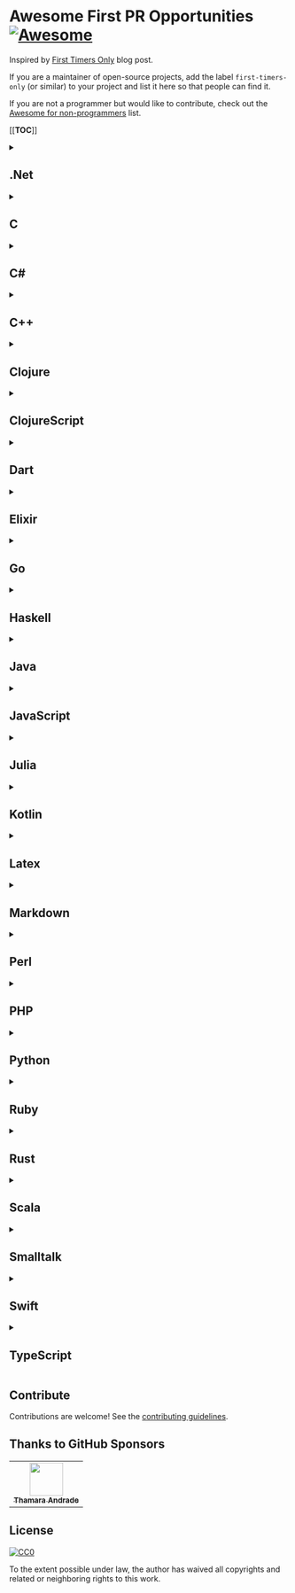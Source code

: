 # Awesome First PR Opportunities [![Awesome](https://cdn.rawgit.com/sindresorhus/awesome/d7305f38d29fed78fa85652e3a63e154dd8e8829/media/badge.svg)](https://github.com/sindresorhus/awesome)

Inspired by [First Timers Only](https://kentcdodds.com/blog/first-timers-only) blog post.

If you are a maintainer of open-source projects, add the label `first-timers-only` (or similar) to your project and list it here so that people can find it.

If you are not a programmer but would like to contribute, check out the [Awesome for non-programmers](https://github.com/szabgab/awesome-for-non-programmers) list.

[[__TOC__]]

<div class="markdown" id="1" markdown="1">
<details>
  <summary>

  ## .Net

  </summary>

1. [Legerity](https://github.com/MADE-Apps/legerity) **(label: good first issue)** \ 
 A framework for speeding up the development of automated UI tests for Windows, Android, iOS, and Web with Appium/Selenium on .NET.
1. [Legerity for Uno Platform](https://github.com/MADE-Apps/legerity-uno) **(label: good first issue)** \ 
 An extension framework to Legerity for speeding up the development of automated UI tests for Uno Platform applications with Appium/Selenium on .NET.
1. [MvvmCross](https://github.com/MvvmCross/MvvmCross) **(label: first-timers-only)** \ 
 The .NET MVVM framework for cross-platform solutions, including Xamarin.iOS, Xamarin.Android, Windows and Mac.
1. [RawCMS](https://github.com/arduosoft/RawCMS) **(label: good-first-issue)** \ 
 RawCMS is a headless CMS written in ASP.NET Core, built for developers that embrace API-first technology.
1. [Shouldly](https://github.com/shouldly/shouldly) **(label: Jump-In)** \ 
 Should testing for .NET - the way Asserting Should be!

</details>

<details>
<summary>

## C

</summary>

1. [Neovim](https://github.com/neovim/neovim) **(label: good-first-issue)** \ 
 Vim-fork focused on extensibility and agility.
1. [Profanity](https://github.com/profanity-im/profanity) **(label: good-first-issue)** \ 
 Ncurses XMPP chat client.

</details>

<details>
<summary>

## C#

</summary>

1. [Cake](https://github.com/cake-build/cake) **(label: Good-first-issue)** \ 
 Cake (C# Make) is a free and open source cross-platform build automation system with a C# DSL for tasks such as compiling code, copying files and folders, running unit tests, compressing files and building NuGet packages.
1. [grok.net](https://github.com/Marusyk/grok.net) **(label: good-first-issue)** \ 
 Cross platform .NET grok implementation
1. [OpenRA](https://github.com/OpenRA/OpenRA) **(label: @Easy)** \ 
 A Real Time Strategy game engine supporting early Westwood classics such as Command & Conquer: Red Alert.
1. [osu!](https://github.com/ppy/osu) **(label: @good-first-issue)** \ 
 Music game. Rhythm is just a click away!
1. [Uno Platform](https://github.com/unoplatform/uno) **(label: good-first-issue)** \ 
 OSS project for creating pixel-perfect, single-source C\# and XAML apps which run natively on iOS, Android, macOS, Linux and Web via WebAssembly.

</details>

<details>
<summary>

## C++

</summary>

1. [electron](https://github.com/electron/electron) **(label: good-first-issue)** \ 
 Build cross platform desktop apps with JavaScript, HTML, and CSS
1. [Godot Engine](https://github.com/godotengine/godot) **(label: good first issue)** \ 
 2D and 3D cross-platform game engine. Also has C# and Python code.
1. [MoveIt](https://github.com/ros-planning/moveit) **(label: good-first-issue)** \ 
 Easy-to-use open source robotics manipulation platform for developing commercial applications, prototyping designs, and benchmarking algorithms.
1. [projectM](https://github.com/projectM-visualizer/projectm) **(label: good-first-issue)** \ 
 A music visualizer library using OpenGL and GLSL. Has applications using Qt5, SDL, emscripten, iTunes, Kodi.
1. [Roc Toolkit](https://github.com/roc-streaming/roc-toolkit) **(label: help-wanted)** \ 
 A toolkit for real-time audio streaming over the network.
1. [tensorflow](https://github.com/tensorflow/tensorflow) **(label: stat:contributions-welcome)** \ 
 Computation using data flow graphs for scalable machine learning
1. [Yugabyte DB](https://github.com/yugabyte/yugabyte-db) **(label: good-first-issue)** \ 
 Distributed SQL database.

</details>

<details>
<summary>

## Clojure

</summary>

1. [Alda](https://github.com/alda-lang/alda) **(label: low-hanging-fruit)** \ 
 A music programming language for musicians. 🎶

</details>

<details>
<summary>

## ClojureScript

</summary>

1. [LightTable](https://github.com/LightTable/LightTable) **(label: good-first-issue)** \ 
 The Next Generation code editor! One of the top funded projects on KickStarter.

</details>

<details>
<summary>

## Dart

</summary>

1. [dart.dev](https://github.com/dart-lang/site-www) **(label: beginner)** \ 
 A website covering Dart language and common libraries, for developers of Dart libraries, web apps, server-side code, and mobile (Flutter) apps.
1. [flutter](https://github.com/flutter/flutter) **(label: good first contribution)** \ 
 Flutter is Google's UI toolkit for building beautiful, natively compiled applications for mobile, web, desktop, and embedded devices from a single codebase.

</details>

<details>
<summary>

## Elixir

</summary>

1. [Ecto](https://github.com/elixir-ecto/ecto) **(label: Level:Starter)** \ 
 Ecto is a database wrapper and language integrated query for Elixir
1. [Elixir](https://github.com/elixir-lang/elixir) **(label: Level:Starter)** \ 
 Elixir is a dynamic, functional language designed for building scalable and maintainable applications

</details>

<details>
<summary>

## Go

</summary>

1. [containerd](https://github.com/containerd/containerd) **(label: exp/beginner)** \ 
 Industry-standard container runtime with an emphasis on simplicity, robustness and portability.
1. [Docker/CLI](https://github.com/docker/cli) **(label: exp/beginner)** \ 
 The Docker CLI
1. [Helm](https://github.com/kubernetes/helm) **(label: good-first-issue)** \ 
 The Kubernetes Package Manager
1. [httpexpect](https://github.com/gavv/httpexpect) **(label: help-wanted)** \ 
 End-to-end HTTP and REST API testing for Go.
1. [Hugo](https://github.com/gohugoio/hugo) **(label: GoodFirstIssue)** \ 
 A Fast and Flexible Static Site Generator built with love in GoLang
1. [Killgrave](https://github.com/friendsofgo/killgrave) **(label: good-first-issue)** \ 
 Simple way to generate mock servers in Go.
1. [Kubernetes](https://github.com/kubernetes/kubernetes) **(label: good-first-issue)** \ 
 Production-Grade Container Scheduling and Management System
1. [lxd](https://github.com/lxc/lxd) **(label: easy)** \ 
 System container and virtual machine manager.
1. [Mattermost](https://github.com/mattermost/mattermost-server/issues?utf8=✓&q=is:open+label:"Up+For+Grabs"+label:"Difficulty/1:Easy"+label:"Tech/Go") **(label: n/a)** \ 
 Open source Slack-alternative in Golang and React
1. [Meshery](https://github.com/layer5io/meshery) **(label: good-first-issue)** \ 
 Meshery, the service mesh management plane.
1. [Moby](https://github.com/moby/moby) **(label: exp/beginner)** \ 
 Open-source application container engine
1. [PureLB](https://gitlab.com/purelb/purelb/-/issues?label_name[]=GoodFirstIssue) **(label: n/a)** \ 
 Load-balancer orchestrator for Kubernetes that uses standard Linux networking and routing protocols.
1. [script](https://github.com/bitfield/script) **(label: good-first-issue)** \ 
 A Go library for doing the kind of tasks that shell scripts are good at: reading files, executing subprocesses, counting lines, matching strings, and so on. Beginners are very welcome and will get detailed code review and help through the PR process.
1. [Terraform](https://github.com/hashicorp/terraform) **(label: good-first-issue)** \ 
 A tool for building, changing, and versioning infrastructure safely and efficiently.
1. [TiDB](https://github.com/pingcap/tidb) **(label: for-new-contributors)** \ 
 A distributed scalable Hybrid Transactional and Analytical Processing (HTAP) database

</details>

<details>
<summary>

## Haskell

</summary>

1. [Hasura GraphQL Engine](https://github.com/hasura/graphql-engine) **(label: good first issue)** \ 
 Blazing fast, instant realtime GraphQL APIs on Postgres with fine grained access control, also trigger webhooks on database events.

</details>

<details>
<summary>

## Java

</summary>

1. [appsmith](https://github.com/appsmithorg/appsmith) **(label: good-first-issue)** \ 
 Drag & Drop internal tool builder
1. [Codename One](https://github.com/codenameone/CodenameOne) **(label: good-first-issue)** \ 
 Cross-platform mobile app development framework for Java developers
1. [elasticsearch](https://github.com/elastic/elasticsearch) **(label: good-first-issue)** \ 
 Open Source, Distributed, RESTful Search Engine.
1. [Images-to-PDF](https://github.com/Swati4star/Images-to-PDF) **(label: good-first-issue)** \ 
 An android app to convert images to PDF file.
1. [JabRef](https://github.com/JabRef/jabref) **(label: good-first-issue)** \ 
 Desktop application for managing literature references using modern Java features including JavaFX. Dedicated to code quality and constructive feedback: Each Pull Request is reviewed by two developers to provide high-quality feedback and to ensure high quality of new contributions.
1. [OpenMetadata](https://github.com/open-metadata/OpenMetadata) **(label: good first issue)** \ 
 OpenMetadata is an all-in-one platform for data discovery, data quality, observability, governance, data lineage, and team collaboration.
1. [SirixDB](https://github.com/sirixdb/sirix) **(label: good-first-issue)** \ 
 SirixDB is an evolutionary, versioned NoSQL document store (XML and JSON) written (mostly) in Java. It stores compact snapshots during commits with many concepts borrowed from ZFS and Git. Each revision is indexed and the document store can be queried with temporal queries. It's especially well suited for modern hardware.
1. [Strongbox](https://github.com/strongbox/strongbox) **(label: good-first-issue)** \ 
 Strongbox is an artifact repository manager written in Java.
1. [TEAMMATES](https://github.com/TEAMMATES/teammates) **(label: good-first-issue)** \ 
 TEAMMATES is a free online tool for managing peer evaluations and other feedback paths of your students.
1. [Trino (formerly Presto SQL)](https://github.com/trinodb/trino) **(label: good-first-issue)** \ 
 A distributed SQL query engine for big data. Ask for guidance on project's Slack.
1. [Wikimedia Commons Android App](https://github.com/commons-app/apps-android-commons) **(label: good-first-issue)** \ 
 Allows users to upload pictures from their Android phone/tablet to Wikimedia Commons.
1. [XWiki](https://jira.xwiki.org/issues/?jql=labels-%3D-Onboarding) **(label: n/a)** \ 
 XWiki is a free wiki software platform written in Java with a design emphasis on extensibility. Beginners should follow the onboarding wiki.
1. [zerocode](https://github.com/authorjapps/zerocode) **(label: good-first-issue)** \ 
 API Automation without coding, easy JSON response assertions, Testing REST, SOAP, Kafka and Java/DB APIs, CI/Jenkins Friendly.

</details>

<details>
<summary>

## JavaScript

</summary>

1. [altair](https://github.com/imolorhe/altair) **(label: good-first-issue)** \ 
 A beautiful feature-rich GraphQL Client for all platforms.
1. [Ancient Beast](https://github.com/FreezingMoon/AncientBeast) **(label: easy)** \ 
 Turn based strategy game where you 3d print a squad of creatures with unique abilities in order to defeat your enemies.
1. [appsmith](https://github.com/appsmithorg/appsmith) **(label: good-first-issue)** \ 
 Drag & Drop internal tool builder
1. [AVA](https://github.com/sindresorhus/ava) **(label: good-for-beginner)** \ 
 Futuristic test runner.
1. [Babel](https://github.com/babel/babel) **(label: good-first-issue)** \ 
 A compiler for writing next generation JavaScript.
1. [Binari](https://github.com/BrandonArmand/Binari) **(label: up-for-grabs)** \ 
 Interactive code editor with a live binary tree visual designed to teach new developers the fundementals of dynamic programming.
1. [Botpress](https://github.com/botpress/botpress) **(label: contributor-friendly)** \ 
 The only sane way to build great bots.
1. [Brave Browser](https://github.com/brave/brave-browser) **(label: good-first-issue)** \ 
 Desktop browser for macOS, Windows, and Linux.
1. [cdnjs](https://github.com/cdnjs/cdnjs) **(label: good-first-issue)** \ 
 The best FOSS web front-end resource CDN
1. [Check It Out](https://github.com/jwu910/check-it-out) **(label: good-first-issue)** \ 
 Check It Out is an ncurses-like CLI to let the user interactively navigate and select a git branch to check out.
1. [Create React App](https://github.com/facebook/create-react-app) **(label: good-first-issue)** \ 
 Create React apps with no build configuration.
1. [cypress](https://github.com/cypress-io/cypress) **(label: good first issue)** \ 
 Fast, easy and reliable testing for anything that runs in a browser.
1. [electron](https://github.com/electron/electron) **(label: good-first-issue)** \ 
 Build cross platform desktop apps with JavaScript, HTML, and CSS
1. [Ember.js](https://github.com/emberjs/ember.js) **(label: Good-for-New-Contributors)** \ 
 A JavaScript framework for creating ambitious web applications.
1. [Ember.js Data](https://github.com/emberjs/data) **(label: Good-for-New-Contributors)** \ 
 A data persistence library for Ember.js.
1. [ESLint](https://github.com/eslint/eslint) **(label: good-first-issue)** \ 
 A fully pluggable tool for identifying and reporting on patterns in JavaScript.
1. [eslint-plugin-unicorn](https://github.com/sindresorhus/eslint-plugin-unicorn) **(label: good-for-beginner)** \ 
 Awesome ESLint rules.
1. [Fastify](https://github.com/fastify/fastify) **(label: good-first-issue)** \ 
 Fast and low overhead web framework, for Node.js.
1. [freeCodeCamp](https://github.com/freeCodeCamp/freeCodeCamp) **(label: first-timers-only)** \ 
 Open source codebase and curriculum. Learn to code and help nonprofits.
1. [Gatsby.js](https://github.com/gatsbyjs/gatsby) **(label: good-first-issue)** \ 
 Build blazing fast, modern apps and websites with React.
1. [Ghost](https://github.com/TryGhost/Ghost) **(label: good-first-issue)** \ 
 Just a blogging platform
1. [Habitica](https://github.com/HabitRPG/habitica) **(label: good-first-issue)** \ 
 Habitica is a gamified task manager, webapp and android/ios app, really wonderful atmosphere. Guidance for contributing here (mongo, express, vue, node stack for webapp)
1. [Hoppscotch](https://github.com/hoppscotch/hoppscotch) **(label: good-first-issue)** \ 
 A free, fast and beautiful API request builder.
1. [Hyper](https://github.com/zeit/hyper) **(label: good-first-issue)** \ 
 JS/HTML/CSS Terminal
1. [iD](https://github.com/openstreetmap/iD) **(label: good-first-issue)** \ 
 The easy-to-use OpenStreetMap editor in JavaScript.
1. [Jest](https://github.com/facebook/jest) **(label: good-first-issue)** \ 
 A complete and easy to set up JavaScript testing solution.
1. [json-editor](https://github.com/json-editor/json-editor) **(label: good-first-issue)** \ 
 JSON Schema Based Editor. JSON Editor takes a JSON Schema and uses it to generate an HTML form. It has full support for JSON Schema version 3 and 4 and can integrate with several popular CSS frameworks (bootstrap, spectre, tailwind).
1. [Kap](https://github.com/wulkano/kap) **(label: good-first-issue)** \ 
 An open-source screen recorder built with web technology
1. [Kinto.js](https://github.com/Kinto/kinto.js) **(label: easy-pick)** \ 
 An offline-first JavaScript client leveraging the Kinto API for remote data synchronization.
1. [Leaflet](https://github.com/Leaflet/Leaflet) **(label: good-first-issue)** \ 
 JavaScript library for mobile-friendly interactive maps.
1. [Letra Extension](https://github.com/jayehernandez/letra-extension) **(label: good-first-issue)** \ 
 Passively learn a new language every time you open a new tab.
1. [material-ui](https://github.com/mui-org/material-ui) **(label: good-first-issue)** \ 
 React components for faster and easier web development. Build your own design system, or start with Material Design.
1. [Mattermost](https://github.com/mattermost/mattermost-server/issues?utf8=✓&q=is:open+label:"Up+For+Grabs"+label:"Difficulty/1:Easy"+label:"Tech/Go") **(label: n/a)** \ 
 Open source Slack-alternative in Golang and React
1. [md-page](https://github.com/oscarmorrison/md-page) **(label: good-first-issue)** \ 
 Create a webpage with just markdown.
1. [Meteor](https://github.com/meteor/meteor) **(label: good-first-issue)** \ 
 Meteor is an ultra-simple environment for building modern web applications.
1. [Mocha](https://github.com/mochajs/mocha) **(label: good-first-issue)** \ 
 Javascript test framework for Node.js and the browser.
1. [Moment.js](https://github.com/moment/moment) **(label: Up-For-Grabs)** \ 
 A lightweight JavaScript date library for parsing, validating, manipulating, and formatting dates.
1. [name-suggestion-index](https://github.com/osmlab/name-suggestion-index) **(label: good-first-issue)** \ 
 Canonical common brand names for OpenStreetMap
1. [NativeScript](https://github.com/NativeScript/NativeScript) **(label: good-first-issue)** \ 
 NativeScript is an open source framework for building truly native mobile apps with JavaScript. Use web skills, like Angular and Vue.js, FlexBox and CSS, and get native UI and performance on iOS and Android.
1. [netlify-cms](https://github.com/netlify/netlify-cms) **(label: good-first-issue)** \ 
 Open source content management for your git workflow.
1. [Next.js](https://github.com/zeit/next.js) **(label: good-first-issue)** \ 
 A minimalistic framework for universal server-rendered React applications
1. [Node.js core](https://github.com/nodejs/node) **(label: good-first-issue)** \ 
 JavaScript runtime built on Chrome's V8 JavaScript engine
1. [nuclear](https://github.com/nukeop/nuclear) **(label: good-first-issue)** \ 
 Multiplatform music player that streams from free sources.
1. [p5.js](https://github.com/processing/p5.js) **(label: good-first-issue)** \ 
 p5.js is a client-side JS platform that empowers artists, designers, students, and anyone to learn to code and express themselves creatively on the web.
1. [pixi.js](https://github.com/pixijs/pixi.js) **(label: 🤩 Good First PR)** \ 
 A 2D JavaScript Renderer
1. [PouchDB](https://github.com/pouchdb/pouchdb) **(label: help-wanted)** \ 
 PouchDB is a pocket-sized database.
1. [Predator](https://github.com/Zooz/predator) **(label: good-first-issue)** \ 
 A powerful open-source platform for load testing APIs.
1. [ramda-adjunct](https://github.com/char0n/ramda-adjunct) **(label: help-wanted)** \ 
 Ramda Adjunct is the most popular and most comprehensive set of functional utilities for use with Ramda, providing a variety of useful, well tested functions with excellent documentation.
1. [React](https://github.com/facebook/react) **(label: good-first-issue)** \ 
 A declarative, efficient, and flexible JavaScript library for building user interfaces.
1. [React Help Create](https://github.com/Omar-Belghaouti/react-help-create) **(label: first-timers-only)** \ 
 This command line helps you create components, pages and even redux implementation for your react project.
1. [React Native](https://github.com/facebook/react-native) **(label: Good-first-issue)** \ 
 A framework for building native apps with React.
1. [React server](https://github.com/redfin/react-server) **(label: good-first-contribution)** \ 
 React framework with server render for blazing fast page load and seamless transitions between pages in the browser.
1. [React-content-loader](https://github.com/danilowoz/create-content-loader) **(label: good-first-issue)** \ 
 Tool to create your own react-content-loader easily.
1. [ReactiveSearch](https://github.com/appbaseio/reactivesearch) **(label: good-first-issue-:wave:)** \ 
 A UI components library for Elasticsearch: Available for React, Vue and React Native.
1. [reactjs.org](https://github.com/reactjs/reactjs.org) **(label: good-first-issue)** \ 
 The documenation website for reactjs
1. [Reddit Enhancement Suite](https://github.com/honestbleeps/Reddit-Enhancement-Suite) **(label: help-wanted)** \ 
 A browser extension to enhance the Reddit browsing experience.
1. [Semantic-UI-React](https://github.com/Semantic-Org/Semantic-UI-React) **(label: good-first-issue)** \ 
 The official React integration for Semantic UI.
1. [serverless](https://github.com/serverless/serverless) **(label: good-first-issue)** \ 
 The Serverless Framework
1. [SimplQ](https://github.com/SimplQ/simplQ-frontend) **(label: good-first-issue)** \ 
 Free online queue manager for easy and instant crowd control.
1. [SirixDB](https://github.com/sirixdb/sirix-svelte-front-end) **(label: good-first-issue)** \ 
 A Svelte/Sapper based web front-end for SirixDB, which is a versioned NoSQL document store (XML and JSON) written in Java.
1. [stryker](https://github.com/stryker-mutator/stryker) **(label: 👶 Good first issue)** \ 
 The JavaScript mutation testing framework
1. [Superalgos](https://github.com/Superalgos/Superalgos) **(label: good first issue)** \ 
 A completely Open Source crypto trading bot rewarding good contributions with the SA(Superalgos)-Token.
1. [Svelte](https://github.com/sveltejs/svelte) **(label: good-first-issue)** \ 
 Component framework that runs at build time, converting your components into highly efficient imperative code that surgically updates the DOM.
1. [swag-for-dev](https://github.com/swapagarwal/swag-for-dev) **(label: good-first-issue)** \ 
 Swag opportunities for developers.
1. [Tessel 2 CLI](https://github.com/tessel/t2-cli) **(label: contribution-starter)** \ 
 Command line interface to Tessel 2.
1. [Time to Leave](https://github.com/thamara/time-to-leave) **(label: good-first-issue)** \ 
 Working hours time tracker app based on Electron and Javascript.
1. [Vest](https://github.com/ealush/vest) **(label: good-first-issue)** \ 
 Validations framework inspired by unit testing frameworks.
1. [Video Hub App](https://github.com/whyboris/Video-Hub-App) **(label: good-first-issue)** \ 
 Angular & Electron app for browsing and searching videos on your PC.
1. [Video.js](https://github.com/videojs/video.js) **(label: good first issue)** \ 
 The player framework
1. [Vue CLI](https://github.com/vuejs/vue-cli) **(label: good-first-issue)** \ 
 Standard Tooling for Vue.js Development
1. [Vue Router](https://github.com/vuejs/vue-router) **(label: good-first-issue)** \ 
 The official router for Vue.js.
1. [Vue.js](https://github.com/vuejs/vue) **(label: good-first-issue)** \ 
 The Progressive JavaScript Framework.
1. [VuePress](https://github.com/vuejs/vuepress) **(label: good-first-issue)** \ 
 Minimalistic Vue-powered static site generator
1. [webdriver.io](https://github.com/webdriverio/webdriverio) **(label: first-timers-only)** \ 
 Next-gen browser and mobile automation test framework for Node.js
1. [Yarn](https://github.com/yarnpkg/yarn) **(label: good-first-issue)** \ 
 Fast, reliable, and secure dependency management.

</details>

<details>
<summary>

## Julia

</summary>

1. [Julia Language: Good first issue](https://github.com/JuliaLang/julia) **(label: good-first-issue)** \ 
 "Move like Python, Run like C" - A fresh approach to technical computing!
1. [Julia Language: Help wanted](https://github.com/JuliaLang/julia) **(label: help-wanted)** \ 
 "Move like Python, Run like C" - A fresh approach to technical computing!

</details>

<details>
<summary>

## Kotlin

</summary>

1. [Atrium](https://github.com/robstoll/atrium) **(label: good-first-issue)** \ 
 Multiplatform assertion library for Kotlin
1. [Hexagon](https://github.com/hexagonkt/hexagon) **(label: help-wanted)** \ 
 A microservices toolkit written in Kotlin
1. [Kotlin Libraries Playground](https://github.com/LouisCAD/kotlin-libraries-playground) **(label: good-first-issue)** \ 
 A playground to gain a wider and deeper knowledge of the libraries in the Kotlin ecosystem. Also the official sample for gradle refreshVersions.
1. [Non-Blocking SirixDB HTTP(S)-Server](https://github.com/sirixdb/sirix) **(label: good-first-issue)** \ 
 A non-blocking HTTP(S)-Server for SirixDB, a temporal, evolutionary NoSQL document store for XML and JSON.

</details>

<details>
<summary>

## Latex

</summary>

1. [Algorithmic Pseudocode](https://github.com/just-a-visitor/algorithmic-pseudocode) **(label: good-first-issue)** \ 
 A collection of language independent pseudocodes (pdf) for interview preparation and competitive programming.

</details>

<details>
<summary>

## Markdown

</summary>

1. [tldr-pages](https://github.com/tldr-pages/tldr) **(label: help-wanted)** \ 
 Collaborative cheatsheets for console commands.

</details>

<details>
<summary>

## Perl

</summary>

1. [Ravada](https://github.com/UPC/ravada) **(label: good-first-issue)** \ 
 Remote Virtual Desktops Manager.

</details>

<details>
<summary>

## PHP

</summary>

1. [Appwrite](https://github.com/appwrite/appwrite) **(label: good-first-issue)** \ 
 An End-to-end backend server for frontend and mobile developers. 🚀
1. [Deployer](https://github.com/deployphp/deployer) **(label: good-for-beginner)** \ 
 A deployment tool written in PHP with support for popular frameworks out of the box.
1. [Drupal](https://www.drupal.org/getting-involved-guide) **(label: n/a)** \ 
 Leading open-source CMS for ambitious digital experiences that reach your audience across multiple channels.
1. [Flarum](https://github.com/flarum/core) **(label: Good-first-issue)** \ 
 Simple forum software for building great communities.
1. [Laravel Newsletters](https://github.com/spatie/laravel-newsletter) **(label: good-first-issue)** \ 
 A package that provides an easy way to integrate MailChimp with Laravel 5.
1. [Matomo](https://github.com/matomo-org/matomo) **(label: help-wanted)** \ 
 Matomo is the leading Free/Libre open analytics platform.
1. [MediaWiki](https://phabricator.wikimedia.org/maniphest/query/4Q5_qR51u_oz/#R) **(label: n/a)** \ 
 The free and open-source wiki software package that powers Wikipedia.
1. [NextCloud Server](https://github.com/nextcloud/server) **(label: good-first-issue)** \ 
 Nextcloud server, a safe home for all your data.
1. [OrgManager](https://github.com/orgmanager/orgmanager) **(label: beginners-only)** \ 
 Supercharge your GitHub organizations!
1. [PHP Censor](https://github.com/php-censor/php-censor) **(label: good-for-beginner)** \ 
 Open source self-hosted continuous integration server for PHP projects.
1. [phpMyAdmin](https://github.com/phpmyadmin/phpmyadmin) **(label: newbie)** \ 
 Admin interface for MySQL written in PHP.
1. [PrestaShop](https://github.com/PrestaShop/PrestaShop) **(label: good-first-issue)** \ 
 The open source ecommerce solution to start your online business and start selling online.
1. [Symfony](https://github.com/symfony/symfony) **(label: good-first-issue)** \ 
 Symfony is a PHP framework for web applications and a set of reusable PHP components.

</details>

<details>
<summary>

## Python

</summary>

1. [Ansible](https://github.com/ansible/ansible) **(label: easyfix)** \ 
 A simple IT automation platform
1. [ArviZ](https://github.com/arviz-devs/arviz) **(label: Beginner)** \ 
 Exploratory Anaylsis of Bayesian Models.
1. [Bokeh](https://github.com/bokeh/bokeh) **(label: good-first-issue)** \ 
 Bokeh is an interactive visualization library for modern web browsers.
1. [BorgBackup](https://github.com/borgbackup/borg) **(label: easy)** \ 
 Deduplicating backup program with compression and authenticated encryption.
1. [CiviWiki](https://github.com/CiviWiki/OpenCiviWiki) **(label: good-first-issue)** \ 
 Building a Better Democracy for the Internet Age
1. [coala](https://github.com/issues?utf8=✓&q=is:open+is:issue+user:coala+label:difficulty/newcomer++no:assignee) **(label: n/a)** \ 
 A unified command-line interface for linting and fixing all your code, regardless of the programming languages you use.
1. [Colossal-AI](https://github.com/hpcaitech/ColossalAI) **(label: good first issue)** \ 
 An open-source deep learning system for large-scale model training and inference with high efficiency and low cost.
1. [cookiecutter](https://github.com/cookiecutter/cookiecutter) **(label: good first issue)** \ 
 A command-line utility that creates projects from cookiecutters (project templates). E.g. Python package projects, jQuery plugin projects.
1. [Create aio app](https://github.com/aio-libs/create-aio-app) **(label: good-first-issue)** \ 
 A command line utility that creates the aiohttp template with the best practices.
1. [datascience](https://github.com/data-8/datascience) **(label: good-first-issue)** \ 
 A Jupyter notebook Python library for introductory data science.
1. [django cookiecutter](https://github.com/pydanny/cookiecutter-django) **(label: hacktoberfest)** \ 
 An implementation of Python for backend web development.
1. [Fabric](https://github.com/fabric/fabric) **(label: Low-hanging-fruit)** \ 
 Pythonic remote execution and deployment.
1. [H2O Wave](https://github.com/h2oai/wave) **(label: good first issue)** \ 
 Realtime Web Apps and Dashboards framework for Python and R. Suited (not only) for AI audience.
1. [jarvis](https://github.com/sukeesh/Jarvis) **(label: difficulty/newcomer)** \ 
 A personal assistant for Linux, MacOs and Windows based on Command line Interface.
1. [JARVIS-on-Messenger](https://github.com/swapagarwal/JARVIS-on-Messenger) **(label: Low-Hanging-Fruit)** \ 
 💬 A community-driven python bot that aims to be as simple as possible to serve humans with their everyday tasks http://m.me/J.A.R.V.I.S.on.Messenger
1. [Jupyter notebook](https://github.com/jupyter/notebook) **(label: good-first-issue)** \ 
 Jupyter interactive notebook.
1. [Kinto](https://github.com/Kinto/kinto) **(label: easy-pick)** \ 
 A lightweight JSON storage service with synchronisation and sharing abilities.
1. [Kinto.sh](https://github.com/rbreaves/kinto) **(label: first-timers-only)** \ 
 Make Linux & Windows type like a mac.
1. [Mailpile](https://github.com/mailpile/Mailpile) **(label: Low-Hanging-Fruit)** \ 
 A free & open modern, fast email client with user-friendly encryption and privacy features
1. [matplotlib](https://github.com/matplotlib/matplotlib) **(label: good-first-issue)** \ 
 Matplotlib is a comprehensive library for creating static, animated, and interactive visualizations in Python.
1. [MindsDB](https://github.com/mindsdb/mindsdb) **(label: good-first-issue)** \ 
 MindsDB is an open source AI layer for existing databases.
1. [mitmproxy](https://github.com/mitmproxy/mitmproxy) **(label: help-wanted)** \ 
 An interactive TLS-capable intercepting HTTP proxy for penetration testers and software developers
1. [mygpo](https://github.com/gpodder/mygpo) **(label: starter-issue)** \ 
 The webservice for gpodder.net, a libre web service that allows users to manage their podcast subscriptions and discover new content.
1. [mypy](https://github.com/python/mypy) **(label: good-first-issue)** \ 
 An optional static typing for python.
1. [OpenMetadata](https://github.com/open-metadata/OpenMetadata) **(label: good first issue)** \ 
 OpenMetadata is an all-in-one platform for data discovery, data quality, observability, governance, data lineage, and team collaboration.
1. [opsdroid](https://github.com/opsdroid/opsdroid) **(label: good-first-issue)** \ 
 An open source chat-ops bot framework.
1. [pandas](https://github.com/pandas-dev/pandas) **(label: good-first-issue)** \ 
 Flexible and powerful data analysis / manipulation library for Python, providing labeled data structures similar to R data.frame objects, statistical functions, and much more
1. [Pytest](https://github.com/pytest-dev/pytest) **(label: status:-easy)** \ 
 The pytest framework makes it easy to write small tests, yet scales to support complex functional testing.
1. [Python Babel](https://github.com/python-babel/babel) **(label: difficulty/low)** \ 
 The Python Internationalization Library.
1. [pythonping](https://github.com/alessandromaggio/pythonping) **(label: good first issue)** \ 
 PythonPing is a simple library to execute ICMP pings natively in Python without resorting to spawning a shell.
1. [Pytorch](https://github.com/pytorch/pytorch) **(label: good-first-issue)** \ 
 PyTorch is an open source machine learning library based on the Torch library, used for applications such as computer vision and natural language processing.
1. [SaltStack](https://github.com/saltstack/salt) **(label: good-first-issue)** \ 
 Software to automate the management and configuration of any infrastructure or application at scale.
1. [scikit-learn](https://github.com/scikit-learn/scikit-learn) **(label: good-first-issue)** \ 
 Scikit-learn is a machine learning library for Python.
1. [scrapy](https://github.com/scrapy/scrapy) **(label: good-first-issue)** \ 
 A fast high-level web crawling & scraping framework for Python.
1. [Sorting-Algorithms-Visualizer](https://github.com/LucasPilla/Sorting-Algorithms-Visualizer) **(label: good-first-issue)** \ 
 A tool for visualizing sorting algorithms with a educational Wiki Page.
1. [SymPy](https://github.com/sympy/sympy) **(label: Easy-to-Fix)** \ 
 A Python library for symbolic mathematics.
1. [tree-sitter-legesher-python](https://github.com/legesher/tree-sitter-legesher-python) **(label: Good-First-Issue)** \ 
 Learn and code in Python using your native language.
1. [wemake-python-styleguide](https://github.com/wemake-services/wemake-python-styleguide) **(label: level:starter)** \ 
 The strictest and most opinionated python linter ever!
1. [Zulip](https://github.com/zulip/zulip) **(label: good-first-issue)** \ 
 Powerful open source group chat.

</details>

<details>
<summary>

## Ruby

</summary>

1. [bolt](https://github.com/puppetlabs/bolt) **(label: Beginner-Friendly)** \ 
 Bolt is a Ruby command-line tool for executing commands, scripts, and tasks on remote systems using SSH and WinRM.
1. [chatwoot](https://github.com/chatwoot/chatwoot) **(label: good-first-issue)** \ 
 Opensource customer support platform which can be an alternative to Intercom, Zendesk, Drift, Crisp etc.
1. [chef](https://github.com/chef/chef) **(label: Type:-Jump-In)** \ 
 A systems integration framework, built to bring the benefits of configuration management to your entire infrastructure
1. [Discourse](https://meta.discourse.org/tags/starter-task) **(label: n/a)** \ 
 Civilized discussion platform. See "How to contribute to Discourse".
1. [Faker](https://github.com/faker-ruby/faker) **(label: good-first-issue)** \ 
 Faker is a Ruby library for generating fake data such as names, addresses, and phone numbers.
1. [Goby](https://github.com/nskins/goby) **(label: n/a)** \ 
 Framework for developing text-RPGs.
1. [Hanami](https://github.com/hanami/hanami) **(label: easy)** \ 
 A modern framework for Ruby.
1. [JRuby](https://github.com/jruby/jruby) **(label: beginner)** \ 
 An implementation of Ruby on the Java Virtual Machine.
1. [mapknitter](https://github.com/publiclab/mapknitter) **(label: first-timers-only)** \ 
 Upload your own aerial images, position (rubbersheet) them in a web interface over existing map data, and share via web or composite and export for print.
1. [Matestack](https://github.com/matestack/matestack-ui-core) **(label: good-first-issue)** \ 
 Write dynamic User Interfaces in pure Ruby. Rails engine built on top of Vue.js
1. [ohai](https://github.com/chef/ohai) **(label: Type:-Jump-In)** \ 
 Ohai profiles your system and emits JSON
1. [open-build-service](https://github.com/openSUSE/open-build-service) **(label: good-first-issue-:1st_place_medal:)** \ 
 A generic system to build and distribute packages from sources in an automatic, consistent and reproducible way.
1. [osem](https://github.com/openSUSE/osem) **(label: good-first-issue)** \ 
 Open Source Event Manager. An event management tool tailored to Free and Open Source Software conferences
1. [PublicLab.org](https://github.com/publiclab/plots2) **(label: first-timers-only)** \ 
 An open source publishing platform for environmental projects. Check out new contributors welcome page.
1. [Ruby on Rails](https://github.com/rails/rails) **(label: good-first-issue)** \ 
 Ruby on Rails (Rails) is an open source web application framework written in Ruby.
1. [Sinatra](https://github.com/sinatra/sinatra) **(label: good-first-issue)** \ 
 Classy web-development dressed in a DSL.

</details>

<details>
<summary>

## Rust

</summary>

1. [a-b-street](https://github.com/a-b-street/abstreet) **(label: good first issue)** \ 
 Transportation planning and traffic simulation software for creating cities friendlier to walking, biking, and public transit.
1. [dotenv-linter](https://github.com/dotenv-linter/dotenv-linter) **(label: good-first-issue)** \ 
 Lightning-fast linter for .env files. Written in Rust
1. [Hyper](https://github.com/hyperium/hyper) **(label: E-easy)** \ 
 A fast, safe and correct low-level HTTP library for Rust.
1. [Iron](https://github.com/iron/iron) **(label: easy)** \ 
 An extensible, concurrent web framework for Rust
1. [nushell](https://github.com/nushell/nushell) **(label: good-first-issue)** \ 
 A modern shell for the GitHub era written in Rust.
1. [Ockam](https://github.com/ockam-network/ockam) **(label: good first issue)** \ 
 End-to-end encryption and mutual authentication for distributed applications.
1. [Rust-Clippy](https://github.com/rust-lang/rust-clippy) **(label: good-first-issue)** \ 
 A bunch of lints to catch common mistakes and improve Rust code
1. [Rustfmt](https://github.com/rust-lang-nursery/rustfmt) **(label: good-first-issue)** \ 
 A tool for formatting Rust code according to style guidelines.
1. [Servo](https://github.com/servo/servo) **(label: E-easy)** \ 
 A browser engine designed for applications including embedded use.
1. [TiKV](https://github.com/tikv/tikv) **(label: difficulty/easy)** \ 
 A distributed transactional key-value database
1. [Veloren](https://gitlab.com/veloren/veloren/-/issues?label_name[]=beginner) **(label: n/a)** \ 
 Veloren is a multiplayer voxel RPG written in Rust.

</details>

<details>
<summary>

## Scala

</summary>

1. [playframework](https://github.com/playframework/playframework) **(label: good-first-issue)** \ 
 The High Velocity Web Framework
1. [Twitter Util](https://github.com/twitter/util) **(label: good-first-issue)** \ 
 Wonderful reusable code from Twitter

</details>
<details>
<summary>

## Smalltalk

</summary>

1. [Pharo](https://github.com/pharo-project/pharo) **(label: good-first-issue)** \ 
 A dynamic reflective pure object-oriented language supporting live programming inspired by Smalltalk.

</details>

<details>
<summary>

## Swift

</summary>

1. [OpenFoodFacts-iOS](https://github.com/openfoodfacts/openfoodfacts-ios) **(label: help-wanted)** \ 
 Collaborative, free and open database of food products from around the world. Scan barcode to get info or add a product

</details>

<details>
<summary>

## TypeScript

</summary>

1. [Amplication](https://github.com/amplication/amplication) **(label: good first issue)** \ 
 Amplication is an open-source development tool. It helps you develop quality Node.js applications without spending time on repetitive coding tasks.
1. [Booster](https://github.com/boostercloud/booster) **(label: good-first-issue)** \ 
 A truly serverless framework, write your code and deploy it in seconds without any server configuration files.
1. [game-of-life](https://github.com/TroyTae/game-of-life) **(label: good-first-issue)** \ 
 Conway's Game of Life web version!
1. [Graphback](https://github.com/aerogear/graphback) **(label: good-first-issue)** \ 
 A CLI and runtime framework to generate a GraphQL API in seconds.
1. [H2O Wave](https://github.com/h2oai/wave) **(label: good first issue)** \ 
 Realtime Web Apps and Dashboards framework for Python and R. Suited (not only) for AI audience.
1. [Hasura GraphQL Engine](https://github.com/hasura/graphql-engine) **(label: good first issue)** \ 
 Blazing fast, instant realtime GraphQL APIs on Postgres with fine grained access control, also trigger webhooks on database events.
1. [jupyterlab-lsp](https://github.com/krassowski/jupyterlab-lsp) **(label: good-first-issue)** \ 
 Coding assistance for JupyterLab (code navigation + hover suggestions + linters + autocompletion + rename)
1. [LitmusChaos](https://github.com/litmuschaos/litmus) **(label: good-first-issue)** \ 
 Litmus is a toolset to do cloud-native chaos engineering.
1. [Node Efficientnet](https://github.com/ntedgi/node-efficientnet) **(label: good first issue)** \ 
 EfficientNet Image Recognition model for Node JS ( written with tensorflow.js ).
1. [OpenMetadata](https://github.com/open-metadata/OpenMetadata) **(label: good first issue)** \ 
 OpenMetadata is an all-in-one platform for data discovery, data quality, observability, governance, data lineage, and team collaboration.
1. [reatom](https://github.com/artalar/reatom) **(label: good-first-issue)** \ 
 Reatom is declarative and reactive state manager, designed for both simple and complex applications.
1. [tinyhttp](https://github.com/talentlessguy/tinyhttp) **(label: good-first-issue)** \ 
 A 0-legacy, tiny & fast web framework as a replacement of Express.
1. [TypeScript](https://github.com/Microsoft/TypeScript) **(label: good-first-issue)** \ 
 A superset of JavaScript that compiles to clean JavaScript output.
1. [typescript-eslint](https://github.com/typescript-eslint/typescript-eslint) **(label: good first issue)** \ 
 Monorepo for all the tooling which enables ESLint to support TypeScript.
1. [Visual Studio Code](https://github.com/Microsoft/vscode) **(label: good-first-issue)** \ 
 A new type of tool that combines the simplicity of a code editor with what developers need for their core edit-build-debug cycle.

</details>

</div>

## Contribute

Contributions are welcome! See the [contributing guidelines](CONTRIBUTING.md).

## Thanks to GitHub Sponsors

<table><tr><td align="center"><a href="https://github.com/thamara"><img src="https://avatars1.githubusercontent.com/u/846063?v=4?s=60" width="60px;" alt=""/><br/><sub><b>Thamara Andrade</b></sub></a></td></tr></table>

## License

[![CC0](http://i.creativecommons.org/p/zero/1.0/88x31.png)](http://creativecommons.org/publicdomain/zero/1.0/)

To the extent possible under law, the author has waived all copyrights and related or neighboring rights to this work.
